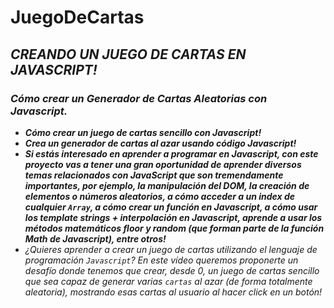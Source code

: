# JuegoDeCartas

## **_CREANDO UN JUEGO DE CARTAS EN JAVASCRIPT!_**

### **_Cómo crear un Generador de Cartas Aleatorias con Javascript._**

- **_Cómo crear un juego de cartas sencillo con Javascript!_**
- **_Crea un generador de cartas al azar usando código Javascript!_**
- **_Si estás interesado en aprender a programar en Javascript, con este proyecto vas a tener una gran oportunidad de aprender diversos temas relacionados con JavaScript que son tremendamente importantes, por ejemplo, la manipulación del DOM, la creación de elementos o números aleatorios, a cómo acceder a un index de cualquier ```Array```, a cómo crear un función en Javascript, a cómo usar los template strings + interpolación en Javascript, aprende a usar los métodos matemáticos floor y random (que forman parte de la función Math de Javascript), entre otros!_**
- _¿Quieres aprender a crear un juego de cartas utilizando el lenguaje de programación ```Javascript```? En este vídeo queremos proponerte un desafío donde tenemos que crear, desde 0, un juego de cartas sencillo que sea capaz de generar varias ```cartas``` al azar (de forma totalmente aleatoria), mostrando esas cartas al usuario al hacer click en un botón!_
